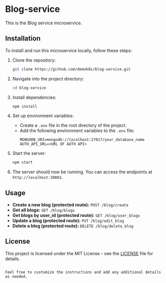 # Blog-service

This is the Blog service microservice.

## Installation

To install and run this microservice locally, follow these steps:

1. Clone the repository:
   ```bash
   git clone https://github.com/demok8s/blog-service.git
   ```

2. Navigate into the project directory:
   ```bash
   cd blog-service
   ```

3. Install dependencies:
   ```bash
   npm install
   ```

4. Set up environment variables:
   - Create a `.env` file in the root directory of the project.
   - Add the following environment variables to the `.env` file:
     ```plaintext
     MONGODB_URI=mongodb://localhost:27017/your_database_name
     AUTH_API_URL=<URL OF AUTH API>
     ```

5. Start the server:
   ```bash
   npm start
   ```

6. The server should now be running. You can access the endpoints at `http://localhost:30001`.

## Usage

- **Create a new blog (protected route):** `POST /blog/create`
- **Get all blogs:** `GET /blog/blogs`
- **Get blogs by user_id (protected route):** `GET /blog/user_blogs`
- **Update a blog (protected route):** `PUT /blog/edit_blog`
- **Delete a blog (protected route):** `DELETE /blog/delete_blog`


## License

This project is licensed under the MIT License - see the [LICENSE](LICENSE) file for details.
```

Feel free to customize the instructions and add any additional details as needed.